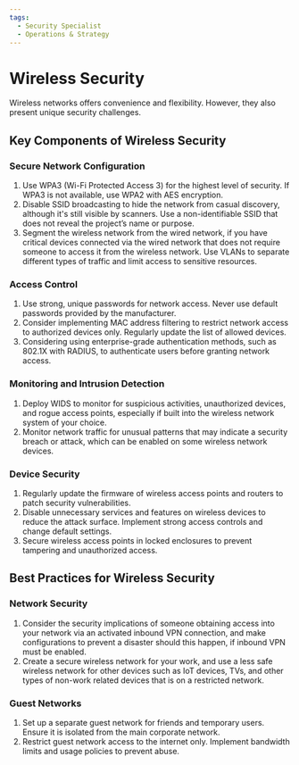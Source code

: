 ```yaml
---
tags:
  - Security Specialist
  - Operations & Strategy
---
```


# Wireless Security

Wireless networks offers convenience and flexibility. However, they also present unique security challenges.

## Key Components of Wireless Security

### Secure Network Configuration

1. Use WPA3 (Wi-Fi Protected Access 3) for the highest level of security. If WPA3 is not available, use WPA2 with AES encryption.
2. Disable SSID broadcasting to hide the network from casual discovery, although it's still visible by scanners. Use a non-identifiable SSID that does not reveal the project’s name or purpose.
3. Segment the wireless network from the wired network, if you have critical devices connected via the wired network that does not require someone to access it from the wireless network. Use VLANs to separate different types of traffic and limit access to sensitive resources.

### Access Control

1. Use strong, unique passwords for network access. Never use default passwords provided by the manufacturer.
2. Consider implementing MAC address filtering to restrict network access to authorized devices only. Regularly update the list of allowed devices.
3. Considering using enterprise-grade authentication methods, such as 802.1X with RADIUS, to authenticate users before granting network access.

### Monitoring and Intrusion Detection

1. Deploy WIDS to monitor for suspicious activities, unauthorized devices, and rogue access points, especially if built into the wireless network system of your choice.
2. Monitor network traffic for unusual patterns that may indicate a security breach or attack, which can be enabled on some wireless network devices.

### Device Security

1. Regularly update the firmware of wireless access points and routers to patch security vulnerabilities.
2. Disable unnecessary services and features on wireless devices to reduce the attack surface. Implement strong access controls and change default settings.
3. Secure wireless access points in locked enclosures to prevent tampering and unauthorized access.

## Best Practices for Wireless Security

### Network Security

1. Consider the security implications of someone obtaining access into your network via an activated inbound VPN connection, and make configurations to prevent a disaster should this happen, if inbound VPN must be enabled.
2. Create a secure wireless network for your work, and use a less safe wireless network for other devices such as IoT devices, TVs, and other types of non-work related devices that is on a restricted network.

### Guest Networks

1. Set up a separate guest network for friends and temporary users. Ensure it is isolated from the main corporate network.
2. Restrict guest network access to the internet only. Implement bandwidth limits and usage policies to prevent abuse.
